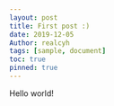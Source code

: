 ```yaml
---
layout: post
title: First post :)
date: 2019-12-05
Author: realcyh
tags: [sample, document]
toc: true
pinned: true
---
```


Hello world!
